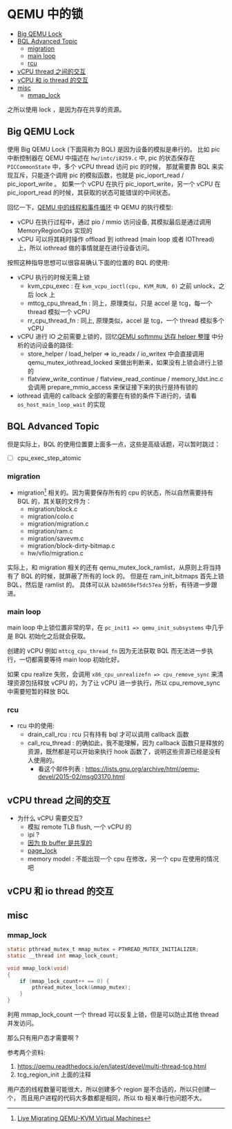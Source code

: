 # QEMU 中的锁

<!-- vim-markdown-toc GitLab -->

- [Big QEMU Lock](#big-qemu-lock)
- [BQL Advanced Topic](#bql-advanced-topic)
  - [migration](#migration)
  - [main loop](#main-loop)
  - [rcu](#rcu)
- [vCPU thread 之间的交互](#vcpu-thread-之间的交互)
- [vCPU 和 io thread 的交互](#vcpu-和-io-thread-的交互)
- [misc](#misc)
  - [mmap_lock](#mmap_lock)

<!-- vim-markdown-toc -->
之所以使用 lock ，是因为存在共享的资源。

## Big QEMU Lock
使用 Big QEMU Lock (下面简称为 BQL) 是因为设备的模拟是串行的。
比如 pic 中断控制器在 QEMU 中描述在 `hw/intc/i8259.c` 中, pic 的状态保存在 `PICCommonState` 中，多个 vCPU thread 访问 pic 的时候，
那就需要靠 BQL 来实现互斥，只能逐个调用 pic 的模拟函数，也就是 pic_ioport_read /  pic_ioport_write 。
如果一个 vCPU 在执行 pic_ioport_write，另一个 vCPU 在 pic_ioport_read 的时候，其获取的状态可能错误的中间状态。

回忆一下，[QEMU 中的线程和事件循环](https://martins3.github.io/qemu/threads.html) 中 QEMU 的执行模型:
- vCPU 在执行过程中，通过 pio / mmio 访问设备, 其模拟最后是通过调用 MemoryRegionOps 实现的
- vCPU 可以将其耗时操作 offload 到 iothread (main loop 或者 IOThread)上，所以 iothread 做的事情就是在进行设备访问。

按照这种指导思想可以很容易确认下面的位置的 BQL 的使用:
- vCPU 执行的时候无需上锁
  - kvm_cpu_exec : 在 `kvm_vcpu_ioctl(cpu, KVM_RUN, 0)` 之前 unlock，之后 lock 上
  - mttcg_cpu_thread_fn : 同上，原理类似，只是 accel 是 tcg，每一个 thread 模拟一个 vCPU
  - rr_cpu_thread_fn :  同上, 原理类似，accel 是 tcg，一个 thread 模拟多个 vCPU
- vCPU 进行 IO 之前需要上锁的，回忆[QEMU softmmu 访存 helper 整理](https://martins3.github.io/qemu/softmmu-functions.html) 中分析的访问设备的路径:
  - store_helper / load_helper => io_readx / io_writex 中会直接调用 qemu_mutex_iothread_locked 来做出判断来，如果没有上锁会进行上锁的
  - flatview_write_continue / flatview_read_continue / memory_ldst.inc.c 会调用 prepare_mmio_access 来保证接下来的执行是持有锁的
- iothread 调用的 callback 全部的需要在有锁的条件下进行的，请看 `os_host_main_loop_wait` 的实现

## BQL Advanced Topic
但是实际上，BQL 的使用位置要上面多一点，这些是高级话题，可以暂时跳过：
- [ ] cpu_exec_step_atomic

### migration
- migration[^1] 相关的。因为需要保存所有的 cpu 的状态，所以自然需要持有 BQL 的，其关联的文件为：
    - migration/block.c
    - migration/colo.c
    - migration/migration.c
    - migration/ram.c
    - migration/savevm.c
    - migration/block-dirty-bitmap.c
    - hw/vfio/migration.c

实际上，和 migration 相关的还有 qemu_mutex_lock_ramlist，从原则上将当持有了 BQL 的时候，就屏蔽了所有的 lock 的。
但是在 ram_init_bitmaps 首先上锁 BQL，然后是 ramlist 的。
具体可以从 `b2a8658ef5dc57ea` 分析，有待进一步跟进。

### main loop
main loop 中上锁位置非常的早，在 `pc_init1 => qemu_init_subsystems` 中几乎是 BQL 初始化之后就会获取。

创建的 vCPU 例如 `mttcg_cpu_thread_fn` 因为无法获取 BQL 而无法进一步执行，一切都需要等待 main loop 初始化好。

如果 cpu realize 失败，会调用 `x86_cpu_unrealizefn => cpu_remove_sync` 来清理资源包括释放 vCPU 的，为了让 vCPU 进一步执行，所以 cpu_remove_sync 中需要短暂的释放 BQL

### rcu

- rcu 中的使用:
  - drain_call_rcu : rcu 只有持有 bql 才可以调用 callback 函数
  - call_rcu_thread : 的确如此，我不能理解，因为 callback 函数只是释放的资源，既然都是可以开始来执行 hook 函数了，说明这些资源已经是没有人使用的。
      - 看这个邮件列表 : https://lists.gnu.org/archive/html/qemu-devel/2015-02/msg03170.html

## vCPU thread 之间的交互
- 为什么 vCPU 需要交互?
  - 模拟 remote TLB flush, 一个 vCPU 的
  - ipi ?
  - [因为 tb buffer 是共享的](https://martins3.github.io/qemu/map.html#%E6%A0%B9%E6%8D%AE-guest-physical-address-%E6%89%BE%E5%88%B0-translation-block)
  - [page_lock](https://martins3.github.io/qemu/map.html#%E6%A0%B9%E6%8D%AE-ram-addr-%E6%89%BE%E8%AF%A5-guest-page-%E4%B8%8A%E5%85%B3%E8%81%94%E7%9A%84%E6%89%80%E6%9C%89%E7%9A%84-tb)
  - memory model : 不能出现一个 cpu 在修改，另一个 cpu 在使用的情况吧

## vCPU 和 io thread 的交互

## misc
### mmap_lock

```c
static pthread_mutex_t mmap_mutex = PTHREAD_MUTEX_INITIALIZER;
static __thread int mmap_lock_count;

void mmap_lock(void)
{
    if (mmap_lock_count++ == 0) {
        pthread_mutex_lock(&mmap_mutex);
    }
}
```
利用 mmap_lock_count 一个 thread 可以反复上锁，但是可以防止其他 thread 并发访问。

那么只有用户态才需要啊 ?

参考两个资料:
1. https://qemu.readthedocs.io/en/latest/devel/multi-thread-tcg.html
2. tcg_region_init 上面的注释

用户态的线程数量可能很大，所以创建多个 region 是不合适的，所以只创建一个，
而且用户进程的代码大多数都是相同，所以 tb 相关串行也问题不大。

[^1]: [Live Migrating QEMU-KVM Virtual Machines](https://developers.redhat.com/blog/2015/03/24/live-migrating-qemu-kvm-virtual-machines#)
